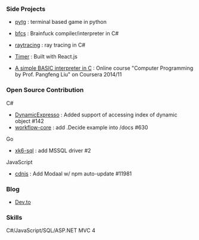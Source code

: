 ### Side Projects
- [pytg](https://github.com/tingwei628/pytg) : terminal based game in python

- [bfcs](https://github.com/tingwei628/bfcs) : Brainfuck compiler/interpreter in C#

- [raytracing](https://github.com/tingwei628/raytracing) : ray tracing in C#

- [Timer](https://tingwei628.github.io/react-component/src/Timer/build/) : Built with React.js

- [A simple BASIC interpreter in C](https://github.com/tingwei628/C_study/blob/master/Coursera_NTU_C_HW/HW/hw6.c) : Online course "Computer Programming by Prof. Pangfeng Liu" on Coursera 2014/11


### Open Source Contribution

C#
- [DynamicExpresso](https://github.com/davideicardi/DynamicExpresso/pull/142) : Added support of accessing index of dynamic object #142
- [workflow-core](https://github.com/danielgerlag/workflow-core/pull/630) : add .Decide example into /docs #630

Go
- [xk6-sql](https://github.com/imiric/xk6-sql/pull/2) : add MSSQL driver #2

JavaScript
- [cdnjs](https://github.com/cdnjs/cdnjs/pull/11981) : Add Modaal w/ npm auto-update #11981


### Blog

- [Dev.to](https://dev.to/tingwei628)


### Skills

C#/JavaScript/SQL/ASP.NET MVC 4
